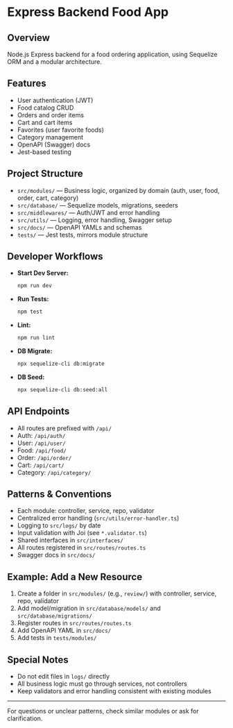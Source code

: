 # Express Backend Food App

## Overview

Node.js Express backend for a food ordering application, using Sequelize ORM and a modular architecture.

## Features

-   User authentication (JWT)
-   Food catalog CRUD
-   Orders and order items
-   Cart and cart items
-   Favorites (user favorite foods)
-   Category management
-   OpenAPI (Swagger) docs
-   Jest-based testing

## Project Structure

-   `src/modules/` — Business logic, organized by domain (auth, user, food, order, cart, category)
-   `src/database/` — Sequelize models, migrations, seeders
-   `src/middlewares/` — Auth/JWT and error handling
-   `src/utils/` — Logging, error handling, Swagger setup
-   `src/docs/` — OpenAPI YAMLs and schemas
-   `tests/` — Jest tests, mirrors module structure

## Developer Workflows

-   **Start Dev Server:**
    ```bash
    npm run dev
    ```
-   **Run Tests:**
    ```bash
    npm test
    ```
-   **Lint:**
    ```bash
    npm run lint
    ```
-   **DB Migrate:**
    ```bash
    npx sequelize-cli db:migrate
    ```
-   **DB Seed:**
    ```bash
    npx sequelize-cli db:seed:all
    ```

## API Endpoints

-   All routes are prefixed with `/api/`
-   Auth: `/api/auth/`
-   User: `/api/user/`
-   Food: `/api/food/`
-   Order: `/api/order/`
-   Cart: `/api/cart/`
-   Category: `/api/category/`

## Patterns & Conventions

-   Each module: controller, service, repo, validator
-   Centralized error handling (`src/utils/error-handler.ts`)
-   Logging to `src/logs/` by date
-   Input validation with Joi (see `*.validator.ts`)
-   Shared interfaces in `src/interfaces/`
-   All routes registered in `src/routes/routes.ts`
-   Swagger docs in `src/docs/`

## Example: Add a New Resource

1. Create a folder in `src/modules/` (e.g., `review/`) with controller, service, repo, validator
2. Add model/migration in `src/database/models/` and `src/database/migrations/`
3. Register routes in `src/routes/routes.ts`
4. Add OpenAPI YAML in `src/docs/`
5. Add tests in `tests/modules/`

## Special Notes

-   Do not edit files in `logs/` directly
-   All business logic must go through services, not controllers
-   Keep validators and error handling consistent with existing modules

---

For questions or unclear patterns, check similar modules or ask for clarification.
